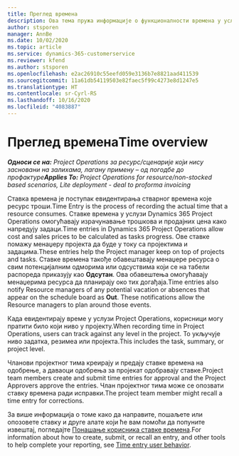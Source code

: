 ```yaml
---
title: Преглед времена
description: Ова тема пружа информације о функционалности времена у услузи Dynamics 365 Project Operations.
author: stsporen
manager: AnnBe
ms.date: 10/02/2020
ms.topic: article
ms.service: dynamics-365-customerservice
ms.reviewer: kfend
ms.author: stsporen
ms.openlocfilehash: e2ac26910c55eefd059e3136b7e8821aad411539
ms.sourcegitcommit: 11a61db54119503e82faec5f99c4273e8d1247e5
ms.translationtype: HT
ms.contentlocale: sr-Cyrl-RS
ms.lasthandoff: 10/16/2020
ms.locfileid: "4083887"
---
```

# <a name="time-overview"></a><span data-ttu-id="26c34-103">Преглед времена</span><span class="sxs-lookup"><span data-stu-id="26c34-103">Time overview</span></span>

<span data-ttu-id="26c34-104">_**Односи се на:** Project Operations за ресурс/сценарије који нису засновани на залихама, лагану примену – од погодбе до профактуре_</span><span class="sxs-lookup"><span data-stu-id="26c34-104">_**Applies To:** Project Operations for resource/non-stocked based scenarios, Lite deployment - deal to proforma invoicing_</span></span>

<span data-ttu-id="26c34-105">Ставка времена је поступак евидентирања стварног времена које ресурс троши.</span><span class="sxs-lookup"><span data-stu-id="26c34-105">Time Entry is the process of recording the actual time that a resource consumes.</span></span> <span data-ttu-id="26c34-106">Ставке времена у услузи Dynamics 365 Project Operations омогућавају израчунавање трошкова и продајних цена како напредују задаци.</span><span class="sxs-lookup"><span data-stu-id="26c34-106">Time entries in Dynamics 365 Project Operations allow cost and sales prices to be calculated as tasks progress.</span></span> <span data-ttu-id="26c34-107">Ове ставке помажу менаџеру пројекта да буде у току са пројектима и задацима.</span><span class="sxs-lookup"><span data-stu-id="26c34-107">These entries help the Project manager keep on top of projects and tasks.</span></span> <span data-ttu-id="26c34-108">Ставке времена такође обавештавају менаџере ресурса о свим потенцијалним одморима или одсуствима који се на табели распореда приказују као **Одсутан**. Ова обавештења омогућавају менаџерима ресурса да планирају око тих догађаја.</span><span class="sxs-lookup"><span data-stu-id="26c34-108">Time entries also notify Resource managers of any potential vacation or absences that appear on the schedule board as **Out**. These notifications allow the Resource managers to plan around those events.</span></span>

<span data-ttu-id="26c34-109">Када евидентирају време у услузи Project Operations, корисници могу пратити било који ниво у пројекту.</span><span class="sxs-lookup"><span data-stu-id="26c34-109">When recording time in Project Operations, users can track against any level in the project.</span></span> <span data-ttu-id="26c34-110">То укључује ниво задатка, резимеа или пројекта.</span><span class="sxs-lookup"><span data-stu-id="26c34-110">This includes the task, summary, or project level.</span></span>

<span data-ttu-id="26c34-111">Чланови пројектног тима креирају и предају ставке времена на одобрење, а даваоци одобрења за пројекат одобравају ставке.</span><span class="sxs-lookup"><span data-stu-id="26c34-111">Project team members create and submit time entries for approval and the Project Approvers approve the entries.</span></span> <span data-ttu-id="26c34-112">Члан пројектног тима може се опозвати ставку времена ради исправки.</span><span class="sxs-lookup"><span data-stu-id="26c34-112">The project team member might recall a time entry for corrections.</span></span>

<span data-ttu-id="26c34-113">За више информација о томе како да направите, пошаљете или опозовете ставку и друге алате који ће вам помоћи да попуните извештај, погледајте [Понашање корисника ставке времена](ui-behavior-time.md).</span><span class="sxs-lookup"><span data-stu-id="26c34-113">For information about how to create, submit, or recall an entry, and other tools to help complete your reporting, see [Time entry user behavior](ui-behavior-time.md).</span></span>

